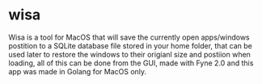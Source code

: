 # wisa
Wisa is a tool for MacOS that will save the currently open apps/windows postition to a SQLite database file stored in your home folder, that can be used later to restore the windows to their origianl size and postiion when loading, all of this can be done from the GUI, made with Fyne 2.0 and this app was made in Golang for MacOS only.
